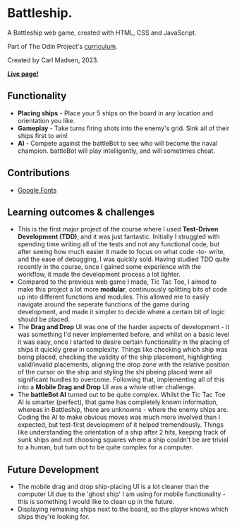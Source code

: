 # Battleship.

A Battleship web game, created with HTML, CSS and JavaScript.

Part of The Odin Project's [curriculum](https://www.theodinproject.com/lessons/node-path-javascript-battleship).

Created by Carl Madsen, 2023.

**[Live page!](https://elsaepo.github.io/odin-battleship/)**

## Functionality

* **Placing ships** - Place your 5 ships on the board in any location and orientation you like.
* **Gameplay** - Take turns firing shots into the enemy's grid. Sink all of their ships first to win!
* **AI** - Compete against the battleBot to see who will become the naval champion. battleBot will play intelligently, and will sometimes cheat.

## Contributions

* [Google Fonts](https://fonts.google.com/)

## Learning outcomes & challenges

* This is the first major project of the course where I used **Test-Driven Development (TDD)**, and it was just fantastic. Initially I struggled with spending time writing all of the tests and not any functional code, but after seeing how much easier it made to focus on what code -to- write, and the ease of debugging, I was quickly sold. Having studied TDD quite recently in the course, once I gained some experience with the workflow, it made the development process a lot lighter.
* Compared to the previous web game I made, Tic Tac Toe, I aimed to make this project a lot more **modular**, continuously splitting bits of code up into different functions and modules. This allowed me to easily navigate around the seperate functions of the game during development, and made it simpler to decide where a certain bit of logic should be placed.
* The **Drag and Drop** UI was one of the harder aspects of development - it was something I'd never implemented before, and whilst on a basic level it was easy, once I started to desire certain functionality in the placing of ships it quickly grew in complexity. Things like checking which ship was being placed, checking the validity of the ship placement, highlighting valid/invalid placements, aligning the drop zone with the relative position of the cursor on the ship and styling the shi pbeing placed were all significant hurdles to overcome. Following that, implementing all of this into a **Mobile Drag and Drop** UI was a whole other challenge.
* The **battleBot AI** turned out to be quite complex. Whilst the Tic Tac Toe AI is smarter (perfect), that game has completely known information, whereas in Battleship, there are unknowns - where the enemy ships are. Coding the AI to make obvious moves was much more involved than I expected, but test-first development of it helped tremendously. Things like understanding the orientation of a ship after 2 hits, keeping track of sunk ships and not choosing squares where a ship couldn't be are trivial to a human, but turn out to be quite complex for a computer.

## Future Development

* The mobile drag and drop ship-placing UI is a lot cleaner than the computer UI due to the 'ghost ship' I am using for mobile functionality - this is something I would like to clean up in the future.
* Displaying remaining ships next to the board, so the player knows which ships they're looking for.